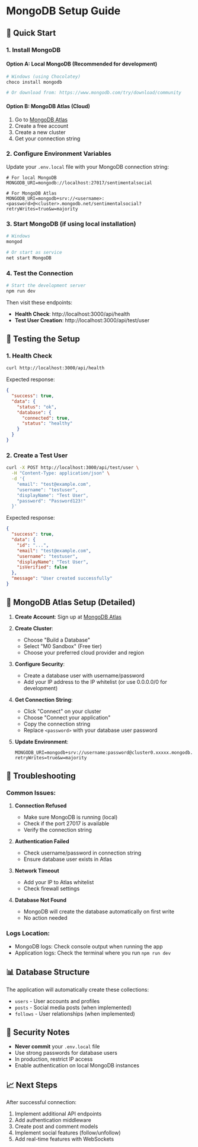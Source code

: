 # MongoDB Setup Guide

## 🚀 Quick Start

### 1. Install MongoDB

#### Option A: Local MongoDB (Recommended for development)

```bash
# Windows (using Chocolatey)
choco install mongodb

# Or download from: https://www.mongodb.com/try/download/community
```

#### Option B: MongoDB Atlas (Cloud)

1. Go to [MongoDB Atlas](https://www.mongodb.com/atlas)
2. Create a free account
3. Create a new cluster
4. Get your connection string

### 2. Configure Environment Variables

Update your `.env.local` file with your MongoDB connection string:

```env
# For local MongoDB
MONGODB_URI=mongodb://localhost:27017/sentimentalsocial

# For MongoDB Atlas
MONGODB_URI=mongodb+srv://<username>:<password>@<cluster>.mongodb.net/sentimentalsocial?retryWrites=true&w=majority
```

### 3. Start MongoDB (if using local installation)

```bash
# Windows
mongod

# Or start as service
net start MongoDB
```

### 4. Test the Connection

```bash
# Start the development server
npm run dev
```

Then visit these endpoints:

- **Health Check**: http://localhost:3000/api/health
- **Test User Creation**: http://localhost:3000/api/test/user

## 🧪 Testing the Setup

### 1. Health Check

```bash
curl http://localhost:3000/api/health
```

Expected response:

```json
{
  "success": true,
  "data": {
    "status": "ok",
    "database": {
      "connected": true,
      "status": "healthy"
    }
  }
}
```

### 2. Create a Test User

```bash
curl -X POST http://localhost:3000/api/test/user \
  -H "Content-Type: application/json" \
  -d '{
    "email": "test@example.com",
    "username": "testuser",
    "displayName": "Test User",
    "password": "Password123!"
  }'
```

Expected response:

```json
{
  "success": true,
  "data": {
    "id": "...",
    "email": "test@example.com",
    "username": "testuser",
    "displayName": "Test User",
    "isVerified": false
  },
  "message": "User created successfully"
}
```

## 🔧 MongoDB Atlas Setup (Detailed)

1. **Create Account**: Sign up at [MongoDB Atlas](https://www.mongodb.com/atlas)

2. **Create Cluster**:

   - Choose "Build a Database"
   - Select "M0 Sandbox" (Free tier)
   - Choose your preferred cloud provider and region

3. **Configure Security**:

   - Create a database user with username/password
   - Add your IP address to the IP whitelist (or use 0.0.0.0/0 for development)

4. **Get Connection String**:

   - Click "Connect" on your cluster
   - Choose "Connect your application"
   - Copy the connection string
   - Replace `<password>` with your database user password

5. **Update Environment**:
   ```env
   MONGODB_URI=mongodb+srv://username:password@cluster0.xxxxx.mongodb.net/sentimentalsocial?retryWrites=true&w=majority
   ```

## 🐛 Troubleshooting

### Common Issues:

1. **Connection Refused**

   - Make sure MongoDB is running (local)
   - Check if the port 27017 is available
   - Verify the connection string

2. **Authentication Failed**

   - Check username/password in connection string
   - Ensure database user exists in Atlas

3. **Network Timeout**

   - Add your IP to Atlas whitelist
   - Check firewall settings

4. **Database Not Found**
   - MongoDB will create the database automatically on first write
   - No action needed

### Logs Location:

- MongoDB logs: Check console output when running the app
- Application logs: Check the terminal where you run `npm run dev`

## 📊 Database Structure

The application will automatically create these collections:

- `users` - User accounts and profiles
- `posts` - Social media posts (when implemented)
- `follows` - User relationships (when implemented)

## 🔐 Security Notes

- **Never commit** your `.env.local` file
- Use strong passwords for database users
- In production, restrict IP access
- Enable authentication on local MongoDB instances

## 📈 Next Steps

After successful connection:

1. Implement additional API endpoints
2. Add authentication middleware
3. Create post and comment models
4. Implement social features (follow/unfollow)
5. Add real-time features with WebSockets
